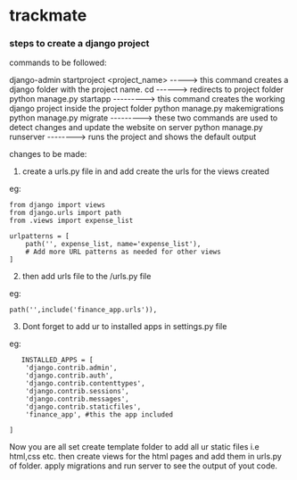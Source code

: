 # trackmate
### steps to create a django project

commands to be followed:

 django-admin startproject <project_name> -----> this command creates a django folder with the project name.
 cd <project-name> ------> redirects to project folder
 python manage.py startapp <app-name> ---------> this command creates the working django project inside the project folder
 python manage.py makemigrations
 python manage.py migrate ---------> these two commands are used to detect changes and update the website on server
 python manage.py runserver --------> runs the project and shows the default output 

changes to be made:

1. create a urls.py file in <app-name> and add create the urls for the views created

eg:
``` 
from django import views
from django.urls import path
from .views import expense_list

urlpatterns = [
    path('', expense_list, name='expense_list'),
    # Add more URL patterns as needed for other views
]
```

2. then add <app-name> urls file to the <project-name>/urls.py file
   
eg:
```
path('',include('finance_app.urls')),
```
3. Dont forget to add ur <app-name> to installed apps in settings.py file
   
eg:
```
   INSTALLED_APPS = [
    'django.contrib.admin',
    'django.contrib.auth',
    'django.contrib.contenttypes',
    'django.contrib.sessions',
    'django.contrib.messages',
    'django.contrib.staticfiles',
    'finance_app', #this the app included
    
]
```
Now you are all set create template folder to add all ur static files i.e html,css etc. then create views for the html pages and add them in urls.py of <app-name> folder.
apply migrations and run server to see the output of yout code.
